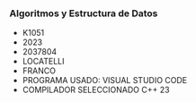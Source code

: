 ### Algoritmos y Estructura de Datos 
+ K1051
+ 2023
+ 2037804
+ LOCATELLI
+ FRANCO 
+ PROGRAMA USADO: VISUAL STUDIO CODE 
+ COMPILADOR SELECCIONADO C++ 23
